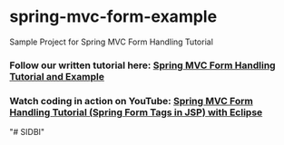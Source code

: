# spring-mvc-form-example
Sample Project for Spring MVC Form Handling Tutorial
### Follow our written tutorial here: [Spring MVC Form Handling Tutorial and Example](https://www.codejava.net/frameworks/spring/spring-mvc-form-handling-tutorial-and-example)
### Watch coding in action on YouTube: [Spring MVC Form Handling Tutorial (Spring Form Tags in JSP) with Eclipse](https://www.youtube.com/watch?v=2RkEbZnG5pU)
"# SIDBI" 

